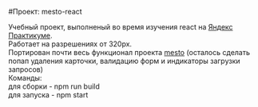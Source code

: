 #Проект: mesto-react

Учебный проект, выполненый во время изучения react на [Яндекс Практикуме](https://practicum.yandex.ru/).   
Работает на разрешениях от 320px.  
Портирован почти весь функционал проекта [mesto](https://github.com/Raneren/mesto) (осталось сделать попап удаления карточки, валидацию форм и индикаторы загрузки запросов)  
Команды:  
для сборки - npm run build  
для запуска - npm start 
